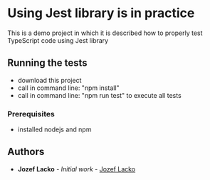 # Using Jest library is in practice

This is a demo project in which it is described how to properly test TypeScript code using Jest library

## Running the tests

* download this project
* call in command line: "npm install"
* call in command line: "npm run test" to execute all tests

### Prerequisites

* installed nodejs and npm

## Authors

* **Jozef Lacko** - *Initial work* - [Jozef Lacko](https://www.jozeflacko.com)
